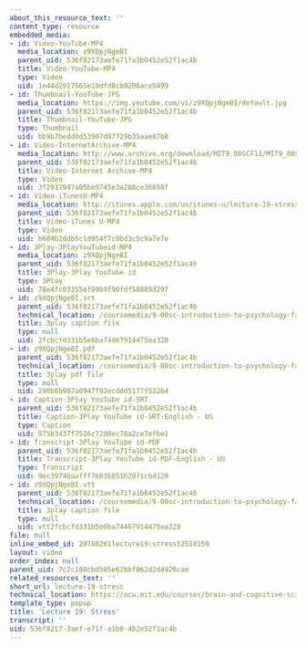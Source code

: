 ```yaml
---
about_this_resource_text: ''
content_type: resource
embedded_media:
- id: Video-YouTube-MP4
  media_location: z9XQpjNgeBI
  parent_uid: 536f82173aefe71fa1b0452e52f1ac4b
  title: Video-YouTube-MP4
  type: Video
  uid: 1e44d2917565e10dfd8cb9206ace5499
- id: Thumbnail-YouTube-JPG
  media_location: https://img.youtube.com/vi/z9XQpjNgeBI/default.jpg
  parent_uid: 536f82173aefe71fa1b0452e52f1ac4b
  title: Thumbnail-YouTube-JPG
  type: Thumbnail
  uid: bb9b7bedd0d53907d87729b35aae87b8
- id: Video-InternetArchive-MP4
  media_location: http://www.archive.org/download/MIT9.00SCF11/MIT9_00SCF11_lec19_300k.mp4
  parent_uid: 536f82173aefe71fa1b0452e52f1ac4b
  title: Video-Internet Archive-MP4
  type: Video
  uid: 3f2917947a05be9745e3a288ce36898f
- id: Video-iTunesU-MP4
  media_location: http://itunes.apple.com/us/itunes-u/lecture-19-stress/id501335817?i=111090560
  parent_uid: 536f82173aefe71fa1b0452e52f1ac4b
  title: Video-iTunes U-MP4
  type: Video
  uid: b604b2ddb5c1d954f7c0bd3c5c9a7e7e
- id: 3Play-3PlayYouTubeid-MP4
  media_location: z9XQpjNgeBI
  parent_uid: 536f82173aefe71fa1b0452e52f1ac4b
  title: 3Play-3Play YouTube id
  type: 3Play
  uid: 78e4fc03355ef99b9f90fdf58885d297
- id: z9XQpjNgeBI.srt
  parent_uid: 536f82173aefe71fa1b0452e52f1ac4b
  technical_location: /coursemedia/9-00sc-introduction-to-psychology-fall-2011/2fcbcfd331b5e6ba74467914475ea328_z9XQpjNgeBI.srt
  title: 3play caption file
  type: null
  uid: 2fcbcfd331b5e6ba74467914475ea328
- id: z9XQpjNgeBI.pdf
  parent_uid: 536f82173aefe71fa1b0452e52f1ac4b
  technical_location: /coursemedia/9-00sc-introduction-to-psychology-fall-2011/290b8b907a0947f92ecddd5177f532b4_z9XQpjNgeBI.pdf
  title: 3play pdf file
  type: null
  uid: 290b8b907a0947f92ecddd5177f532b4
- id: Caption-3Play YouTube id-SRT
  parent_uid: 536f82173aefe71fa1b0452e52f1ac4b
  title: Caption-3Play YouTube id-SRT-English - US
  type: Caption
  uid: 975b3437f7526c72d0ec78a2ce7efbe1
- id: Transcript-3Play YouTube id-PDF
  parent_uid: 536f82173aefe71fa1b0452e52f1ac4b
  title: Transcript-3Play YouTube id-PDF-English - US
  type: Transcript
  uid: 9ec3974baafff7b03605162971cbd129
- id: z9XQpjNgeBI.vtt
  parent_uid: 536f82173aefe71fa1b0452e52f1ac4b
  technical_location: /coursemedia/9-00sc-introduction-to-psychology-fall-2011/vtt2fcbcfd331b5e6ba74467914475ea328_z9XQpjNgeBI.vtt
  title: 3play caption file
  type: null
  uid: vtt2fcbcfd331b5e6ba74467914475ea328
file: null
inline_embed_id: 20788261lecture19:stress52518159
layout: video
order_index: null
parent_uid: 7c2c180cbd505e62bbf062d2d4926cae
related_resources_text: ''
short_url: lecture-19-stress
technical_location: https://ocw.mit.edu/courses/brain-and-cognitive-sciences/9-00sc-introduction-to-psychology-fall-2011/stress/lecture-19-stress
template_type: popup
title: 'Lecture 19: Stress'
transcript: ''
uid: 536f8217-3aef-e71f-a1b0-452e52f1ac4b
---
```

